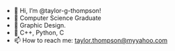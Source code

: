 - 👋 Hi, I’m @taylor-g-thompson!
- 💞️ Computer Science Graduate
- 👀 Graphic Design.
- 🌱 C++, Python, C
- 📫 How to reach me:
        taylor.thompson@myyahoo.com

<!---
taylor-g-thompson/taylor-g-thompson is a ✨ special ✨ repository because its `README.md` (this file) appears on your GitHub profile.
You can click the Preview link to take a look at your changes.
--->
